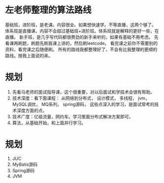 # 左老师整理的算法路线
基础班，进阶班，是老课。内容很全。如果想快速学。不等直播，这两个够了。
体系班是直播课，内容不会超过基础班+进阶班。体系班就是解释的更好一些，在直播。
新手班，是几乎写代码都很费劲的新手来听的，如果有基础不用考虑。
先看课再刷题，刷题先刷我课上讲的，然后刷leetcode。
看完课之前你不需要别的资料，看完课之后随便刷。
所有的路线我都整理好了，不会有比我整理的更顺的路线。按我上面说的来。


# 规划 
 1. 先看马老师的面试指导课，这个很重要，对以后面试和学技术会很有帮助。
 2. 技术深度：看下面课程：
        从网络到分布式，
        设计模式，
        多线程，
        jvm，
        MySQL调优，
        MQ系列，
        spring源码，
        这些点深入的学习，是面试常考的技术深度方面的点。
 3. 技术广度：亿级流量，网约车。学习里面分布式解决方案即可。
 4. 算法，从基础开始，和上面并行学习。

# 规划
1. JUC
2. MyBatis源码
3. Spring源码
4. JVM